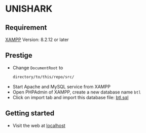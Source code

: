 # UNISHARK
## Requirement
[XAMPP](https://www.apachefriends.org/) Version: 8.2.12 or later 
## Prestige
- Change `DocumentRoot` to
    ``` cmd
    directory/to/this/repo/src/
    ```
- Start Apache and MySQL service from XAMPP
- Open PHPAdmin of XAMPP, create a new database name `btl`
- Click on import tab and import this database file: [btl.sql](./btl.sql)
## Getting started
- Visit the web at [localhost](http://localhost/)